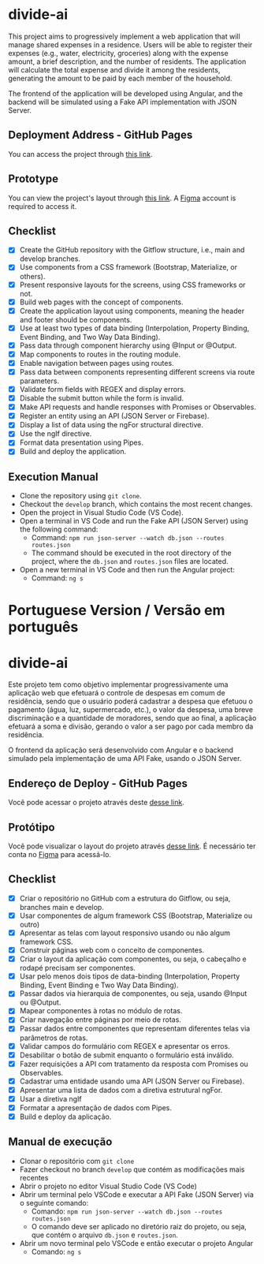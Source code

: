 # divide-ai

This project aims to progressively implement a web application that will manage shared expenses in a residence. Users will be able to register their expenses (e.g., water, electricity, groceries) along with the expense amount, a brief description, and the number of residents. The application will calculate the total expense and divide it among the residents, generating the amount to be paid by each member of the household.

The frontend of the application will be developed using Angular, and the backend will be simulated using a Fake API implementation with JSON Server.

## Deployment Address - GitHub Pages
You can access the project through [this link](https://carlosportella16.github.io/divide-ai/inicio).

## Prototype
You can view the project's layout through [this link](https://www.figma.com/file/bq4ZNSyDEdcDzWxoQawcXn/Divide-ai?node-id=0%3A1). A [Figma](https://figma.com) account is required to access it.

## Checklist
- [x] Create the GitHub repository with the Gitflow structure, i.e., main and develop branches.
- [x] Use components from a CSS framework (Bootstrap, Materialize, or others).
- [x] Present responsive layouts for the screens, using CSS frameworks or not.
- [x] Build web pages with the concept of components.
- [x] Create the application layout using components, meaning the header and footer should be components.
- [x] Use at least two types of data binding (Interpolation, Property Binding, Event Binding, and Two Way Data Binding).
- [x] Pass data through component hierarchy using @Input or @Output.
- [x] Map components to routes in the routing module.
- [x] Enable navigation between pages using routes.
- [x] Pass data between components representing different screens via route parameters.
- [x] Validate form fields with REGEX and display errors.
- [x] Disable the submit button while the form is invalid.
- [x] Make API requests and handle responses with Promises or Observables.
- [x] Register an entity using an API (JSON Server or Firebase).
- [x] Display a list of data using the ngFor structural directive.
- [x] Use the ngIf directive.
- [x] Format data presentation using Pipes.
- [x] Build and deploy the application.

## Execution Manual
- Clone the repository using `git clone`.
- Checkout the `develop` branch, which contains the most recent changes.
- Open the project in Visual Studio Code (VS Code).
- Open a terminal in VS Code and run the Fake API (JSON Server) using the following command:
  - Command: `npm run json-server --watch db.json --routes routes.json`
  - The command should be executed in the root directory of the project, where the `db.json` and `routes.json` files are located.
- Open a new terminal in VS Code and then run the Angular project:
  - Command: `ng s`



# Portuguese Version / Versão em português

# divide-ai

Este projeto tem como objetivo implementar progressivamente uma aplicação web que efetuará o controle de despesas em comum de residência, sendo que o usuário poderá cadastrar a despesa que efetuou o pagamento (água, luz, supermercado, etc.), o valor da despesa, uma breve discriminação e a quantidade de moradores, sendo que ao final, a aplicação efetuará a soma e divisão, gerando o valor a ser pago por cada membro da residência.

O frontend da aplicação será desenvolvido com Angular e o backend simulado pela implementação de uma API Fake, usando o JSON Server.

## Endereço de Deploy - GitHub Pages
Você pode acessar o projeto através deste [desse link](https://carlosportella16.github.io/divide-ai/inicio). 

## Protótipo
Você pode visualizar o layout do projeto através [desse link](https://www.figma.com/file/bq4ZNSyDEdcDzWxoQawcXn/Divide-ai?node-id=0%3A1). É necessário ter conta no [Figma](https://figma.com) para acessá-lo.

## Checklist
- [x] Criar o repositório no GitHub com a estrutura do Gitflow, ou seja, branches main e develop.
- [x] Usar componentes de algum framework CSS (Bootstrap, Materialize ou outro)
- [x] Apresentar as telas com layout responsivo usando ou não algum framework CSS.
- [x] Construir páginas web com o conceito de componentes.
- [x] Criar o layout da aplicação com componentes, ou seja, o cabeçalho e rodapé precisam ser componentes.
- [x] Usar pelo menos dois tipos de data-binding (Interpolation, Property Binding, Event Binding e Two Way Data Binding).
- [x] Passar dados via hierarquia de componentes, ou seja, usando @Input ou @Output.
- [x] Mapear componentes à rotas no módulo de rotas.
- [x] Criar navegação entre páginas por meio de rotas.
- [x] Passar dados entre componentes que representam diferentes telas via parâmetros de rotas.
- [x] Validar campos do formulário com REGEX e apresentar os erros.
- [x] Desabilitar o botão de submit enquanto o formulário está inválido.
- [x] Fazer requisições a API com tratamento da resposta com Promises ou Observables.
- [x] Cadastrar uma entidade usando uma API (JSON Server ou Firebase).
- [x] Apresentar uma lista de dados com a diretiva estrutural ngFor.
- [x] Usar a diretiva ngIf
- [x] Formatar a apresentação de dados com Pipes.
- [x] Build e deploy da aplicação.

## Manual de execução
- Clonar o repositório com `git clone`
- Fazer checkout no branch `develop` que contém as modificações mais recentes
- Abrir o projeto no editor Visual Studio Code (VS Code)
- Abrir um terminal pelo VSCode e executar a API Fake (JSON Server) via o seguinte comando: 
  - Comando: `npm run json-server --watch db.json --routes routes.json`
  - O comando deve ser aplicado no diretório raiz do projeto, ou seja, que contém o arquivo `db.json` e `routes.json`.
- Abrir um novo terminal pelo VSCode e então executar o projeto Angular
  - Comando: `ng s`
